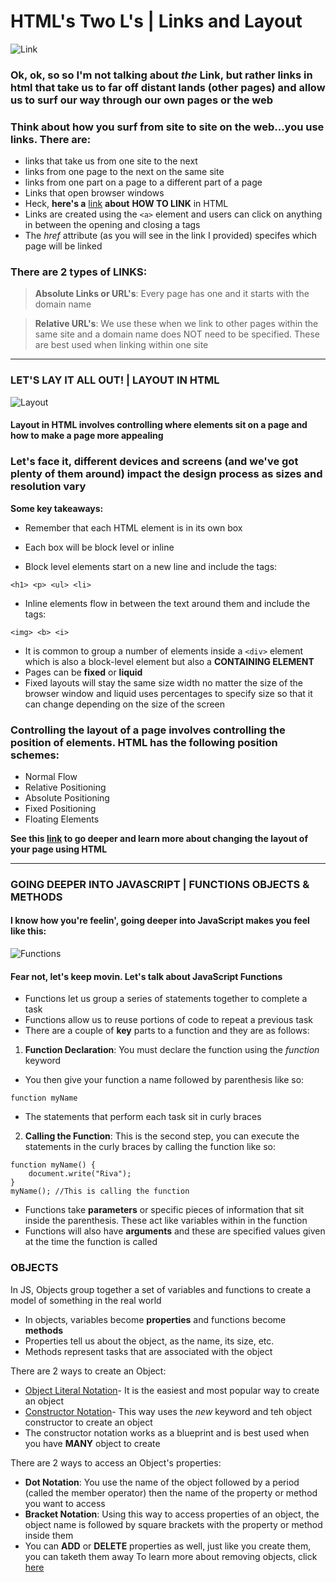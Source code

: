 # HTML's Two L's | Links and Layout
![Link](https://media.giphy.com/media/26BRuuMVNwGyT0KiY/giphy.gif) 
### Ok, ok, so so I'm not talking about *the* Link, but rather links in html that take us to far off distant lands (other pages) and allow us to surf our way through our own pages or the web

### Think about how you surf from site to site on the web...you use links. There are:
* links that take us from one site to the next
* links from one page to the next on the same site
* links from one part on a page to a different part of a page
* Links that open browser windows
* Heck, **here's a** [link](https://www.w3schools.com/html/html_links.asp) **about** **HOW TO LINK** in HTML
* Links are created using the ```<a>``` element and users can click on anything in between the opening and closing a tags
* The *href* attribute (as you will see in the link I provided) specifes which page will be linked

### There are 2 types of LINKS:
> **Absolute Links or URL's**: 
Every page has one and it starts with the domain name

> **Relative URL's**: 
We use these when we link to other pages within the same site and a domain name does NOT need to be specified. These are best used when linking within one site
-----------------------
### LET'S LAY IT ALL OUT! | LAYOUT IN HTML
![Layout](https://mobile.developer.com/imagesvr_ce/3977/Figure01.png)

#### Layout in HTML involves controlling where elements sit on a page and how to make a page more appealing

### Let's face it, different devices and screens (and we've got plenty of them around) impact the design process as sizes and resolution vary

**Some key takeaways:**
* Remember that each HTML element is in its own box
* Each box will be block level or inline

* Block level elements start on a new line and include the tags:
``` 
<h1> <p> <ul> <li>
```

* Inline elements flow in between the text around them and include the tags:
```
<img> <b> <i>

```
* It is common to group a number of elements inside a ```<div>``` element which is also a block-level element but also a **CONTAINING ELEMENT**
* Pages can be **fixed** or **liquid** 
* Fixed layouts will stay the same size width no matter the size of the browser window and liquid uses percentages to specify size so that it can change depending on the size of the screen

### Controlling the layout of a page involves controlling the position of elements. HTML has the following position schemes:

* Normal Flow
* Relative Positioning
* Absolute Positioning
* Fixed Positioning
* Floating Elements

**See this [link](https://www.w3schools.com/html/html_layout.asp) to go deeper and learn more about changing the layout of your page using HTML**

-------------------------
### GOING DEEPER INTO JAVASCRIPT | FUNCTIONS OBJECTS & METHODS
#### I know how you're feelin', going deeper into JavaScript makes you feel like this:
![Functions](https://media.giphy.com/media/RTk88bfDvFz5S/giphy.gif)
#### Fear not, let's keep movin. Let's talk  about JavaScript Functions

* Functions let us group a series of statements together to complete a task
* Functions allow us to reuse portions of code to repeat a previous task
* There are a couple of **key** parts to a function and they are as follows:

1. **Function Declaration**: You must declare the function using the *function* keyword
* You then give your function a name followed by parenthesis like so:
```
function myName
```
* The statements that perform each task sit in curly braces

2. **Calling the Function**: This is the second step, you can execute the statements in the curly braces by calling the function like so:
```
function myName() {
    document.write("Riva");
}
myName(); //This is calling the function
```
* Functions take **parameters** or specific pieces of information that sit inside the parenthesis. These act like variables within in the function
* Functions will also have **arguments** and these are specified values given at the time the function is called

### OBJECTS
In JS, Objects group together a set of variables and functions to create a model of something in the real world
* In objects, variables become **properties** and functions become **methods**
* Properties tell us about the object, as the name, its size, etc.
* Methods represent tasks that are associated with the object

There are 2 ways to create an Object:
* [Object Literal Notation](http://www.standardista.com/javascript/javascript-object-literals-simplified/#:~:text=The%20Object%20literal%20notation%20is,Simple%20values%20are%20properties.)- It is the easiest and most popular way to create an object
* [Constructor Notation](https://www.w3schools.com/js/js_object_constructors.asp)- This way uses the *new* keyword and teh object constructor to create an object
* The constructor notation works as a blueprint and is best used when you have **MANY** object to create

There are 2 ways to access an Object's properties:
* **Dot Notation**: You use the name of the object followed by a period (called the member operator) then the name of the property or method you want to access
* **Bracket Notation**: Using this way to access properties of an object, the object name is followed by square brackets with the property or method inside them
* You can **ADD** or **DELETE** properties as well, just like you create them, you can taketh them away
To learn more about removing objects, click [here](https://www.w3schools.com/howto/howto_js_remove_property_object.asp)